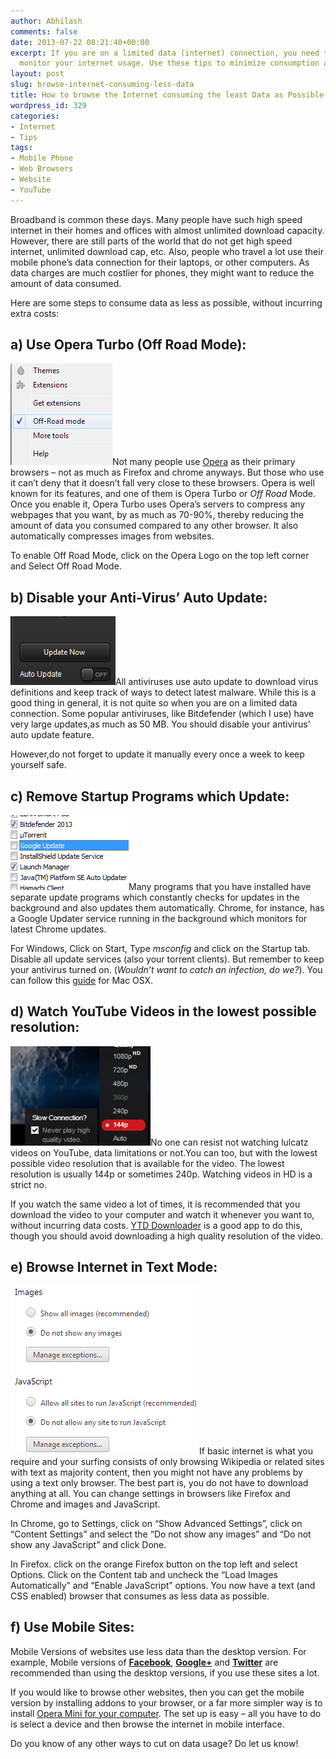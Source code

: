 ```yaml
---
author: Abhilash
comments: false
date: 2013-07-22 08:21:40+00:00
excerpt: If you are on a limited data (internet) connection, you need to constantly
  monitor your internet usage. Use these tips to minimize consumption as much as possible.
layout: post
slug: browse-internet-consuming-less-data
title: How to browse the Internet consuming the least Data as Possible
wordpress_id: 329
categories:
- Internet
- Tips
tags:
- Mobile Phone
- Web Browsers
- Website
- YouTube
---
```


Broadband is common these days. Many people have such high speed internet in their homes and offices with almost unlimited download capacity. However, there are still parts of the world that do not get high speed internet, unlimited download cap, etc. Also, people who travel a lot use their mobile phone’s data connection for their laptops, or other computers. As data charges are much costlier for phones, they might want to reduce the amount of data consumed.

Here are some steps to consume data as less as possible, without incurring extra costs:


## a) Use Opera Turbo (Off Road Mode):


![opera-off-road](images/opera-off-road.png)Not many people use [Opera](www.opera.com) as their primary browsers – not as much as Firefox and chrome anyways. But those who use it can’t deny that it doesn’t fall very close to these browsers. Opera is well known for its features, and one of them is Opera Turbo or _Off Road_ Mode. Once you enable it, Opera Turbo uses Opera’s servers to compress any webpages that you want, by as much as 70-90%, thereby reducing the amount of data you consumed compared to any other browser. It also automatically compresses images from websites.

To enable Off Road Mode, click on the Opera Logo on the top left corner and Select Off Road Mode.


## b) Disable your Anti-Virus’ Auto Update:


![auto-update-off](images/auto-update-off.png)All antiviruses use auto update to download virus definitions and keep track of ways to detect latest malware. While this is a good thing in general, it is not quite so when you are on a limited data connection. Some popular antiviruses, like Bitdefender (which I use) have very large updates,as much as 50 MB. You should disable your antivirus’ auto update feature.

However,do not forget to update it manually every once a week to keep yourself safe.


## c) Remove Startup Programs which Update:


![startup-list](images/startup-list.png)Many programs that you have installed have separate update programs which constantly checks for updates in the background and also updates them automatically. Chrome, for instance, has a Google Updater service running in the background which monitors for latest Chrome updates.

For Windows, Click on Start, Type _msconfig_ and click on the Startup tab. Disable all update services (also your torrent clients). But remember to keep your antivirus turned on. (_Wouldn’t want to catch an infection, do we?_). You can follow this [guide](http://www.switched.com/2009/02/19/how-to-turn-off-startup-programs-on-your-mac-os-x/) for Mac OSX.


## d) Watch YouTube Videos in the lowest possible resolution:


![youtube-low-res-video](images/youtube-low-res-video.png)No one can resist not watching lulcatz videos on YouTube, data limitations or not.You can too, but with the lowest possible video resolution that is available for the video. The lowest resolution is usually 144p or sometimes 240p. Watching videos in HD is a strict no.

If you watch the same video a lot of times, it is recommended that you download the video to your computer and watch it whenever you want to, without incurring data costs. [YTD Downloader](http://www.ytddownloader.com/) is a good app to do this, though you should avoid downloading a high quality resolution of the video.


## e) Browse Internet in Text Mode:


![text-only-chrome](images/text-only-chrome.png)If basic internet is what you require and your surfing consists of only browsing Wikipedia or related sites with text as majority content, then you might not have any problems by using a text only browser. The best part is, you do not have to download anything at all. You can change settings in browsers like Firefox and Chrome and images and JavaScript.

In Chrome, go to Settings, click on “Show Advanced Settings”, click on “Content Settings” and select the “Do not show any images” and “Do not show any JavaScript” and click Done.

In Firefox. click on the orange Firefox button on the top left and select Options. Click on the Content tab and uncheck the “Load Images Automatically” and “Enable JavaScript” options. You now have a text (and CSS enabled) browser that consumes as less data as possible.


## f) Use Mobile Sites:


Mobile Versions of websites use less data than the desktop version. For example, Mobile versions of **[Facebook](https://m.facebook.com/)**, **[Google+](https://plus.google.com/app/basic)** and **[Twitter](https://mobile.twitter.com)** are recommended than using the desktop versions, if you use these sites a lot.

If you would like to browse other websites, then you can get the mobile version by installing addons to your browser, or a far more simpler way is to install [Opera Mini for your computer](http://techcovered.blogspot.com/2011/08/get-opera-mini-on-your-computer.html). The set up is easy – all you have to do is select a device and then browse the internet in mobile interface.

Do you know of any other ways to cut on data usage? Do let us know!
